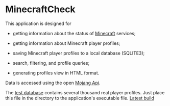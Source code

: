# MinecraftCheck

This application is designed for 

- getting information about the status of [Minecraft](https://www.minecraft.net) services;

- getting information about Minecraft player profiles;

- saving Minecraft player profiles to a local database (SQLITE3);

- search, filtering, and profile queries;

- generating profiles view in HTML format.

Data is accessed using the open [Mojang Api](https://wiki.vg/Mojang_API).

The [test database](https://yadi.sk/d/B8zlymoXdIkvjw) contains several thousand real player profiles. Just place this file in the directory to the application's executable file.
[Latest build](https://yadi.sk/d/PhKZdDVANGSbOQ)
